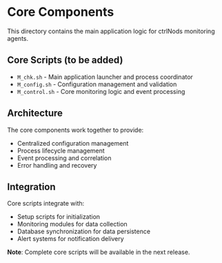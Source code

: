 # Core Components

This directory contains the main application logic for ctrlNods monitoring agents.

## Core Scripts (to be added)

- `M_chk.sh` - Main application launcher and process coordinator
- `M_config.sh` - Configuration management and validation
- `M_control.sh` - Core monitoring logic and event processing

## Architecture

The core components work together to provide:
- Centralized configuration management
- Process lifecycle management
- Event processing and correlation
- Error handling and recovery

## Integration

Core scripts integrate with:
- Setup scripts for initialization
- Monitoring modules for data collection
- Database synchronization for data persistence
- Alert systems for notification delivery

**Note**: Complete core scripts will be available in the next release.